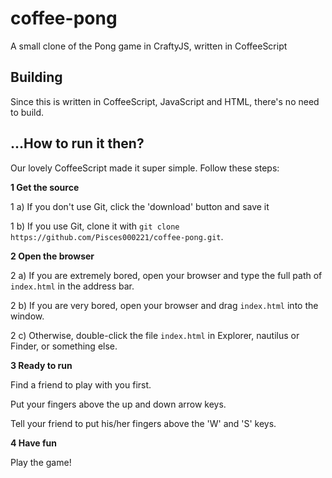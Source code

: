 coffee-pong
===========

A small clone of the Pong game in CraftyJS, written in CoffeeScript

## Building

Since this is written in CoffeeScript, JavaScript and HTML, there's no need to build.

## ...How to run it then?

Our lovely CoffeeScript made it super simple. Follow these steps:

**1 Get the source**

1 a) If you don't use Git, click the 'download' button and save it

1 b) If you use Git, clone it with `git clone https://github.com/Pisces000221/coffee-pong.git`.

**2 Open the browser**

2 a) If you are extremely bored, open your browser and type the full path of `index.html` in the address bar.

2 b) If you are very bored, open your browser and drag `index.html` into the window.

2 c) Otherwise, double-click the file `index.html` in Explorer, nautilus or Finder, or something else.

**3 Ready to run**

Find a friend to play with you first.

Put your fingers above the up and down arrow keys.

Tell your friend to put his/her fingers above the 'W' and 'S' keys.

**4 Have fun**

Play the game!
